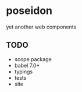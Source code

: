 # poseidon

yet another web components

## TODO

- scope package
- babel 7.0+
- typings
- tests
- site
